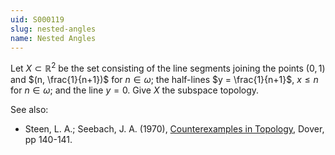 ```yaml
---
uid: S000119
slug: nested-angles
name: Nested Angles
---
```

Let $X \subset \mathbb{R}^2$ be the set consisting of the line segments joining the points $(0,1)$ and $(n, \frac{1}{n+1})$ for $n \in \omega$; the half-lines $y = \frac{1}{n+1}$, $x \leq n$ for $n \in \omega$; and the line $y=0$. Give $X$ the subspace topology.

See also:

* Steen, L. A.; Seebach, J. A. (1970), [Counterexamples in Topology](http://books.google.com/books/about/Counterexamples_in_Topology.html?id=DkEuGkOtSrUC), Dover, pp 140-141.

